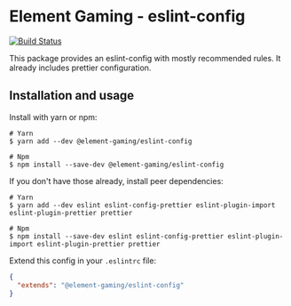 # Element Gaming - eslint-config

[![Build Status](https://travis-ci.org/element-gaming/eslint-config.svg?branch=main)](https://travis-ci.org/element-gaming/eslint-config)

This package provides an eslint-config with mostly recommended rules. It already includes prettier configuration.

## Installation and usage

Install with yarn or npm:

```shell
# Yarn
$ yarn add --dev @element-gaming/eslint-config

# Npm
$ npm install --save-dev @element-gaming/eslint-config
```

If you don't have those already, install peer dependencies:

```shell
# Yarn
$ yarn add --dev eslint eslint-config-prettier eslint-plugin-import eslint-plugin-prettier prettier

# Npm
$ npm install --save-dev eslint eslint-config-prettier eslint-plugin-import eslint-plugin-prettier prettier
```

Extend this config in your `.eslintrc` file:

```json
{
  "extends": "@element-gaming/eslint-config"
}
```
